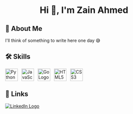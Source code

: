 <h1 align="center">Hi 👋, I'm Zain Ahmed</h1>

<h2 align="left">🚀 About Me</h2>
<p align="left">I'll think of something to write here one day 😅</p>

<h2 align="left">🛠 Skills</h2>
<div style="display: flex; align-items: center; gap: 12px;">
  <img 
    src="https://cdn.jsdelivr.net/gh/devicons/devicon/icons/python/python-original.svg" 
    height="40" 
    alt="Python Logo" 
    title="Python" 
  />
  <img 
    src="https://cdn.jsdelivr.net/gh/devicons/devicon/icons/javascript/javascript-original.svg" 
    height="40" 
    alt="JavaScript Logo" 
    title="JavaScript" 
  />
  <img 
    src="https://cdn.jsdelivr.net/gh/devicons/devicon/icons/go/go-original.svg" 
    height="40" 
    alt="Go Logo" 
    title="Go" 
  />
  <img 
    src="https://cdn.jsdelivr.net/gh/devicons/devicon/icons/html5/html5-original.svg" 
    height="40" 
    alt="HTML5 Logo" 
    title="HTML5" 
  />
  <img 
    src="https://cdn.jsdelivr.net/gh/devicons/devicon/icons/css3/css3-original.svg" 
    height="40" 
    alt="CSS3 Logo" 
    title="CSS3" 
  />
</div>

<h2 align="left">🔗 Links</h2>
<p align="left">
  <a href="https://www.linkedin.com/in/zain-ahmed0/" target="_blank" rel="noopener noreferrer">
    <img 
      src="https://img.shields.io/badge/LinkedIn-0A66C2?style=for-the-badge&logo=linkedin&logoColor=white" 
      alt="LinkedIn Logo" 
      title="LinkedIn" 
    />
  </a>
</p>

<!--
**zain-a0/zain-a0** is a ✨ _special_ ✨ repository because its `README.md` (this file) appears on your GitHub profile.

Here are some ideas to get you started:

- 🔭 I’m currently working on ...
- 🌱 I’m currently learning ...
- 👯 I’m looking to collaborate on ...
- 🤔 I’m looking for help with ...
- 💬 Ask me about ...
- 📫 How to reach me: ...
- 😄 Pronouns: ...
- ⚡ Fun fact: ...
-->
